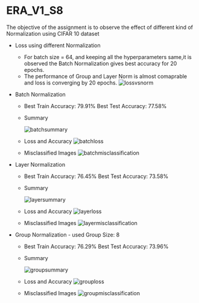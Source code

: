 # ERA_V1_S8
The objective of the assignment is to observe the effect of different kind of Normalization using CIFAR 10 dataset

- Loss using different Normalization
  -  For batch size = 64, and keeping all the hyperparameters same,it is observed the Batch Normalization gives best accuracy for 20 epochs.
  -  The performance of Group and Layer Norm is almost comaprable and loss is converging by 20 epochs.
  ![lossvsnorm](./Images/LossVsNorm.png)
  

-  Batch Normalization
   -  Best Train Accuracy: 79.91%   Best Test Accuracy: 77.58%
   -  Summary
     
      ![batchsummary](https://github.com/sunpau/ERA_V1_S8/blob/main/Images/BatchNormSummary.png)

   -  Loss and Accuracy
      ![batchloss](https://github.com/sunpau/ERA_V1_S8/blob/main/Images/BatchNormLossAccuracy.png)

   -  Misclassified Images
      ![batchmisclassification](https://github.com/sunpau/ERA_V1_S8/blob/main/Images/BatchNormMisClassification.png)

-  Layer Normalization
   -  Best Train Accuracy: 76.45%   Best Test Accuracy: 73.58%
   -  Summary
     
      ![layersummary](https://github.com/sunpau/ERA_V1_S8/blob/main/Images/LayerNormSummary.png)

   -  Loss and Accuracy
      ![layerloss](https://github.com/sunpau/ERA_V1_S8/blob/main/Images/LayerNormLossAccuracy.png)

   -  Misclassified Images
      ![layermisclassification](https://github.com/sunpau/ERA_V1_S8/blob/main/Images/LayerNormMisclassification.png)

-  Group Normalization - used Group Size: 8
   -  Best Train Accuracy: 76.29%   Best Test Accuracy: 73.96%
   -  Summary
     
      ![groupsummary](https://github.com/sunpau/ERA_V1_S8/blob/main/Images/GroupNormSummary.png)

   -  Loss and Accuracy
      ![grouploss](https://github.com/sunpau/ERA_V1_S8/blob/main/Images/GroupNormLossAccuracy.png)

   -  Misclassified Images
      ![groupmisclassification](https://github.com/sunpau/ERA_V1_S8/blob/main/Images/GroupNormMisclassification.png)
      
      




